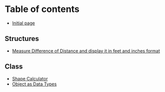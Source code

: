 # Table of contents

* [Initial page](README.md)

## Structures

* [Measure Difference of Distance and display it in feet and inches format](structures/measure-difference-of-distance-and-display-it-in-feet-and-inches-format.md)

## Class

* [Shape Calculator](class/shape-calculator.md)
* [Object as Data Types](class/object-as-data-types.md)

